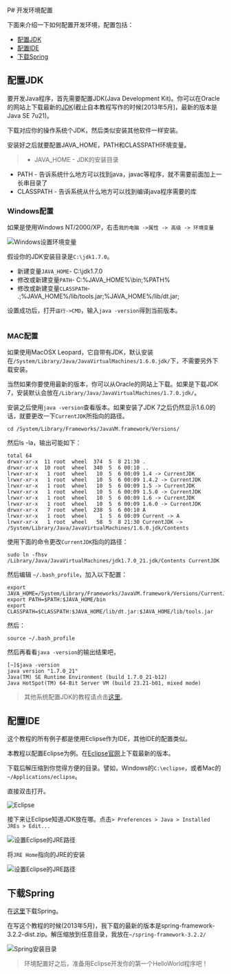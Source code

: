 P# 开发环境配置

下面来介绍一下如何配置开发环境，配置包括：

- <a href="#jdk">配置JDK</a>
- <a href="#ide">配置IDE</a>
- <a href="#spring">下载Spring</a>

## <a name="jdk">配置JDK</a>

要开发Java程序，首先需要配置JDK(Java Development Kit)。你可以在Oracle的网站上下载最新的[JDK](http://www.oracle.com/technetwork/java/javase/downloads/index.html)(截止自本教程写作的时候[2013年5月]，最新的版本是Java SE 7u21)。

下载对应你的操作系统个JDK，然后类似安装其他软件一样安装。

安装好之后就要配置JAVA_HOME，PATH和CLASSPATH环境变量。

> - JAVA_HOME - JDK的安装目录
- PATH - 告诉系统什么地方可以找到java，javac等程序，就不需要前面加上一长串目录了
- CLASSPATH - 告诉系统从什么地方可以找到编译java程序需要的库


### Windows配置

如果是使用Windows NT/2000/XP，右击`我的电脑 ->属性 -> 高级 -> 环境变量`

![Windows设置环境变量](04.Enviroment%20Setup/JDK-env-setting-win.jpg)

假设你的JDK安装目录是`C:\jdk1.7.0`。

- 新建变量`JAVA_HOME`- C:\jdk1.7.0
- 修改或新建变量`PATH`- C:\%JAVA_HOME%\bin;%PATH%
- 修改或新建变量`CLASSPATH`- .;%JAVA_HOME%/lib/tools.jar;%JAVA_HOME%/lib/dt.jar;

设置成功后，打开`运行->CMD`，输入`java -version`得到当前版本。

![]()

### MAC配置

如果使用MacOSX Leopard，它自带有JDK，默认安装在`/System/Library/Java/JavaVirtualMachines/1.6.0.jdk/`下，不需要另外下载安装。

当然如果你要使用最新的版本，你可以从Oracle的网站上下载。如果是下载JDK 7，安装默认会放在`/Library/Java/JavaVirtualMachines/1.7.0.jdk/`。

安装之后使用`java -version`查看版本。如果安装了JDK 7之后仍然显示1.6.0的话，就要更改一下`CurrentJDK`所指向的路径。

	cd /System/Library/Frameworks/JavaVM.framework/Versions/

然后ls -la，输出可能如下：

	total 64
	drwxr-xr-x  11 root  wheel  374  5  8 21:30 .
	drwxr-xr-x  10 root  wheel  340  5  6 00:10 ..
	lrwxr-xr-x   1 root  wheel   10  5  6 00:09 1.4 -> CurrentJDK
	lrwxr-xr-x   1 root  wheel   10  5  6 00:09 1.4.2 -> CurrentJDK
	lrwxr-xr-x   1 root  wheel   10  5  6 00:09 1.5 -> CurrentJDK
	lrwxr-xr-x   1 root  wheel   10  5  6 00:09 1.5.0 -> CurrentJDK
	lrwxr-xr-x   1 root  wheel   10  5  6 00:09 1.6 -> CurrentJDK
	lrwxr-xr-x   1 root  wheel   10  5  6 00:09 1.6.0 -> CurrentJDK
	drwxr-xr-x   7 root  wheel  238  5  6 00:10 A
	lrwxr-xr-x   1 root  wheel    1  5  6 00:09 Current -> A
	lrwxr-xr-x   1 root  wheel   58  5  8 21:30 CurrentJDK -> /System/Library/Java/JavaVirtualMachines/1.6.0.jdk/Contents

使用下面的命令更改`CurrentJDK`指向的路径：

	sudo ln -fhsv /Library/Java/JavaVirtualMachines/jdk1.7.0_21.jdk/Contents CurrentJDK

然后编辑 `~/.bash_profile`，加入以下配置：

	export JAVA_HOME=/System/Library/Frameworks/JavaVM.framework/Versions/CurrentJDK/Home
	export PATH=$PATH:$JAVA_HOME/bin
	export CLASSPATH=$CLASSPATH:$JAVA_HOME/lib/dt.jar:$JAVA_HOME/lib/tools.jar

然后：

	source ~/.bash_profile

然后再看看`java -version`的输出结果吧，

	[~]$java -version
	java version "1.7.0_21"
	Java(TM) SE Runtime Environment (build 1.7.0_21-b12)
	Java HotSpot(TM) 64-Bit Server VM (build 23.21-b01, mixed mode)

> 其他系统配置JDK的教程请点击[这里](http://docs.oracle.com/javase/7/docs/webnotes/install/)。

## <a name="ide">配置IDE</a>

这个教程的所有例子都是使用Eclipse作为IDE，其他IDE的配置类似。

本教程以配置Eclipse为例。在[Eclipse官网](http://www.eclipse.org/downloads/)上下载最新的版本。

下载后解压缩到你觉得方便的目录。譬如，Windows的`C:\eclipse`，或者Mac的`~/Applications/eclipse`。

直接双击打开。

![Eclipse](04.Enviroment%20Setup/Eclipse.png)

接下来让Eclipse知道JDK放在哪。点击`> Preferences > Java > Installed JREs > Edit...`

![设置Eclipse的JRE路径](04.Enviroment%20Setup/Eclipse-2.png)

将`JRE Home`指向的JRE的安装

![设置Eclipse的JRE路径](04.Enviroment%20Setup/Eclipse-3.png)

## <a name="spring">下载Spring</a>

在[这里](http://www.springsource.org/download/community)下载Spring。

在写这个教程的时候(2013年5月)，我下载的最新的版本是spring-framework-3.2.2-dist.zip。解压缩放到任意目录，我放在`~/spring-framework-3.2.2/`

![Spring安装目录](04.Enviroment%20Setup/Spring-Framework.png)

> 环境配置好之后，准备用Eclipse开发你的第一个HelloWorld程序吧！










